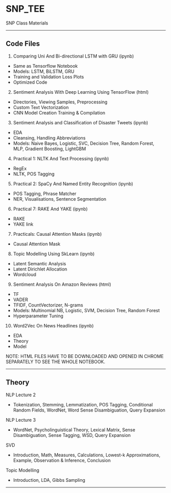 # SNP_TEE
SNP Class Materials

-------------------------------------------------------------------------

## Code Files

1. Comparing Uni And Bi-directional LSTM with GRU (ipynb)
- Same as Tensorflow Notebook
- Models: LSTM, BiLSTM, GRU
- Training and Validation Loss Plots
- Optimized Code
   
2. Sentiment Analysis With Deep Learning Using TensorFlow (html)
- Directories, Viewing Samples, Preprocessing
- Custom Text Vectorization
- CNN Model Creation Training & Compilation

3. Sentiment Analysis and Classification of Disaster Tweets (ipynb)
- EDA
- Cleansing, Handling Abbreviations
- Models: Naive Bayes, Logistic, SVC, Decision Tree, Random Forest, MLP, Gradient Boosting, LightGBM

4. Practical 1: NLTK And Text Processing (ipynb)
- RegEx
- NLTK, POS Tagging

5. Practical 2: SpaCy And Named Entity Recognition (ipynb)
- POS Tagging, Phrase Matcher
- NER, Visualisations, Sentence Segmentation

6. Practical 7: RAKE And YAKE (ipynb)
- RAKE
- YAKE link

7. Practicals: Causal Attention Masks (ipynb)
- Causal Attention Mask

8. Topic Modelling Using SkLearn (ipynb)
- Latent Semantic Analysis
- Latent Dirichlet Allocation
- Wordcloud

9. Sentiment Analysis On Amazon Reviews (html)
- TF
- VADER
- TFIDF, CountVectorizer, N-grams
- Models: Multinomial NB, Logistic, SVM, Decision Tree, Random Forest
- Hyperparameter Tuning

10. Word2Vec On News Headlines (ipynb)
- EDA
- Theory
- Model

NOTE: HTML FILES HAVE TO BE DOWNLOADED AND OPENED IN CHROME SEPARATELY TO SEE THE WHOLE NOTEBOOK.

-------------------------------------------------------------------------

## Theory

NLP Lecture 2
- Tokenization, Stemming, Lemmatization, POS Tagging, Conditional Random Fields, WordNet, Word Sense Disambiguation, Query Expansion

NLP Lecture 3
- WordNet, Psycholinguistical Theory, Lexical Matrix, Sense Disambiguation, Sense Tagging, WSD, Query Expansion

SVD
- Introduction, Math, Measures, Calculations, Lowest-k Approximations, Example, Observation & Inference, Conclusion

Topic Modelling
- Introduction, LDA, Gibbs Sampling

-------------------------------------------------------------------------
